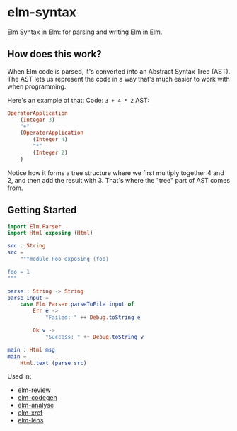 # elm-syntax

Elm Syntax in Elm: for parsing and writing Elm in Elm.

## How does this work?

When Elm code is parsed, it's converted into an Abstract Syntax Tree (AST).
The AST lets us represent the code in a way that's much easier to work with when programming.

Here's an example of that:
Code: `3 + 4 * 2`
AST:
```elm
OperatorApplication
    (Integer 3)
    "+"
    (OperatorApplication
        (Integer 4)
        "*"
        (Integer 2)
    )
```

Notice how it forms a tree structure where we first multiply together 4 and 2, and then add the result with 3.
That's where the "tree" part of AST comes from.

## Getting Started

```elm
import Elm.Parser
import Html exposing (Html)

src : String
src =
    """module Foo exposing (foo)

foo = 1
"""

parse : String -> String
parse input =
    case Elm.Parser.parseToFile input of
        Err e ->
            "Failed: " ++ Debug.toString e

        Ok v ->
            "Success: " ++ Debug.toString v

main : Html msg
main =
    Html.text (parse src)
```

Used in:

* [elm-review](https://elm-review.com/)
* [elm-codegen](https://package.elm-lang.org/packages/mdgriffith/elm-codegen/latest/)
* [elm-analyse](https://github.com/stil4m/elm-analyse)
* [elm-xref](https://github.com/zwilias/elm-xref)
* [elm-lens](https://github.com/mbuscemi/elm-lens)
